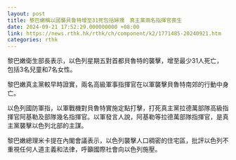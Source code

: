 ```yaml
---
layout: post
title: 黎巴嫩稱以國襲貝魯特增至31死包括婦孺　真主黨兩名指揮官喪生
date: 2024-09-21 17:52:29.000000000 +08:00
link: https://news.rthk.hk/rthk/ch/component/k2/1771485-20240921.htm
categories: rthk
---
```


黎巴嫩衛生部長表示，以色列星期五對首都貝魯特的襲擊，增至最少31人死亡，包括3名兒童和7名女性。

黎巴嫩真主黨較早時證實，兩名高級軍事指揮官在以軍襲擊貝魯特南郊的行動中身亡。

以色列國防軍指，以軍戰機對貝魯特實施定點打擊，打死真主黨拉德萬部隊高級指揮官阿基勒及部隊幾名指揮官。以軍發言人說，阿基勒等拉德萬部隊指揮官，是真主黨襲擊以色列北部的主謀。

黎巴嫩總理米卡提在內閣會議表示，以色列襲擊人口稠密的住宅區，批評以色列不重視任何人道主義和法律，呼籲國際社會向以色列施壓。
